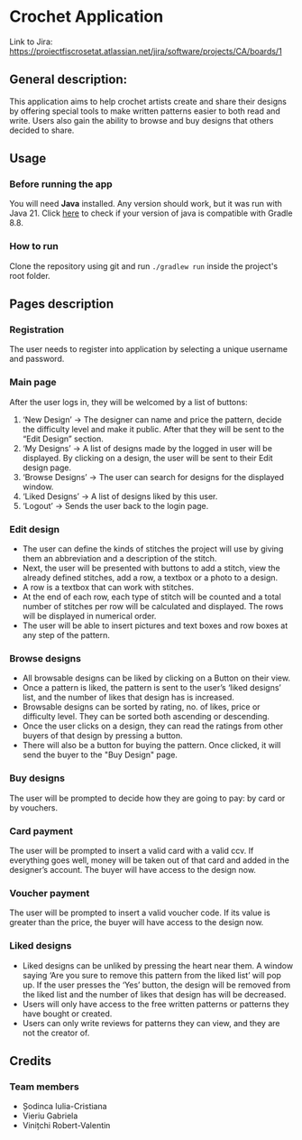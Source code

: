 # Crochet Application

Link to Jira: https://proiectfiscrosetat.atlassian.net/jira/software/projects/CA/boards/1

## General description:
This application aims to help crochet artists create and share their designs by offering special tools to make written patterns easier to both read and write. Users also gain the ability to browse and buy designs that others decided to share.

## Usage
### Before running the app
You will need **Java** installed. Any version should work, but it was run with Java 21.
Click [here](https://docs.gradle.org/current/userguide/compatibility.html) to check if your version of java is compatible with Gradle 8.8.

### How to run
Clone the repository using git and run `./gradlew run` inside the project's root folder.

## Pages description
### Registration
The user needs to register into application by selecting a unique username and password.

### Main page
After the user logs in, they will be welcomed by a list of buttons:
1.  ‘New Design’ -> The designer can name and price the pattern, decide the difficulty level and make it public. After that they will be sent to the “Edit Design” section.
2.	‘My Designs’ -> A list of designs made by the logged in user will be displayed. By clicking on a design, the user will be sent to their Edit design page.
3.	‘Browse Designs’ ->  The user can search for designs for the displayed window.
4.	‘Liked Designs’ -> A list of designs liked by this user.
5.	‘Logout’ -> Sends the user back to the login page.

### Edit design
- The user can define the kinds of stitches the project will use by giving them an abbreviation and a description of the stitch.
- Next, the user will be presented with buttons to add a stitch, view the already defined stitches, add a row, a textbox or a photo to a design.
- A row is a textbox that can work with stitches.
- At the end of each row, each type of stitch will be counted and a total number of stitches per row will be calculated and displayed. The rows will be displayed in numerical order.
- The user will be able to insert pictures and text boxes and row boxes at any step of the pattern.

### Browse designs
- All browsable designs can be liked by clicking on a Button on their view.
- Once a pattern is liked, the pattern is sent to the user’s ‘liked designs’ list, and the number of likes that design has is increased.
- Browsable designs can be sorted by rating, no. of likes, price or difficulty level. They can be sorted both ascending or descending.
- Once the user clicks on a design, they can read the ratings from other buyers of that design by pressing a button.
- There will also be a button for buying the pattern. Once clicked, it will send the buyer to the "Buy Design" page.

### Buy designs
The user will be prompted to decide how they are going to pay: by card or by vouchers.

### Card payment
The user will be prompted to insert a valid card with a valid ccv. If everything goes well, money will be taken out of that card and added in the designer’s account. The buyer will have access to the design now.

### Voucher payment
The user will be prompted to insert a valid voucher code. If its value is greater than the price, the buyer will have access to the design now.

### Liked designs
- Liked designs can be unliked by pressing the heart near them. A window saying ‘Are you sure to remove this pattern from the liked list’ will pop up. If the user presses the ‘Yes’ button, the design will be removed from the liked list and the number of likes that design has will be decreased.
- Users will only have access to the free written patterns or patterns they have bought or created. 
- Users can only write reviews for patterns they can view, and they are not the creator of.

## Credits

### Team members
- Șodinca Iulia-Cristiana
- Vieriu Gabriela 
- Vinițchi Robert-Valentin
